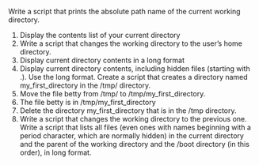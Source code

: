 Write a script that prints the absolute path name of the current working directory.
1. Display the contents list of your current directory
2. Write a script that changes the working directory to the user’s home directory.
3. Display current directory contents in a long format
4. Display current directory contents, including hidden files (starting with .). Use the long format.
Create a script that creates a directory named my_first_directory in the /tmp/ directory.
7. Move the file betty from /tmp/ to /tmp/my_first_directory.
8. The file betty is in /tmp/my_first_directory
9. Delete the directory my_first_directory that is in the /tmp directory.
10. Write a script that changes the working directory to the previous one.
Write a script that lists all files (even ones with names beginning with a period character, which are normally hidden) in the current directory and the parent of the working directory and the /boot directory (in this order), in long format.
